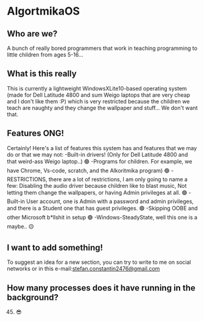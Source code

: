 # AlgortmikaOS

## Who are we?
A bunch of really bored programmers that work in teaching programming to little children from ages 5-16... 

## What is this really
This is currently a lightweight WindowsXLite10-based operating system (made for Dell Latitude 4800 and sum Weigo laptops that are very cheap and I don't like them :P)  which is very restricted because the children we teach are naughty and they change the wallpaper and stuff... We don't want that. 

## Features ONG!
Certainly! Here's a list of features this system has and features that we may do or that we may not:
-Built-in drivers! (Only for Dell Latitude 4800 and that weird-ass Weigo laptop..) 🟢
-Programs for children. For example, we have Chrome, Vs-code, scratch, and the Alkoritmika program) 🟢
-RESTRICTIONS, there are a lot of restrictions, I am only going to name a few: Disabling the audio driver because children like to blast music, Not letting them change the wallpapers, or having Admin privileges at all. 🟢
-Built-in User account, one is Admin with a password and admin privileges, and there is a Student one that has guest privileges. 🟢
-Skipping OOBE and other Microsoft b*llshit in setup 🟢
-Windows-SteadyState, well this one is a maybe.. 🟡

## I want to add something!
To suggest an idea for a new section, you can try to write to me on social networks or in this e-mail:stefan.constantin2476@gmail.com 

## How many processes does it have running in the background?
45. 😎


